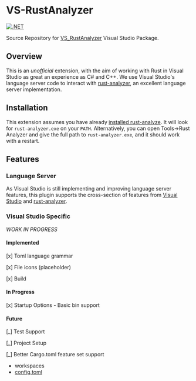 # VS-RustAnalyzer

[![.NET](https://github.com/cchharris/VS-RustAnalyzer/actions/workflows/dotnet.yml/badge.svg)](https://github.com/cchharris/VS-RustAnalyzer/actions/workflows/dotnet.yml)

Source Repository for [VS_RustAnalyzer](https://marketplace.visualstudio.com/items?itemName=cchharris.vsrustanalyzer) Visual Studio Package.

## Overview

This is an *unofficial* extension, with the aim of working with Rust in Visual Studio as great an experience as C# and C++.  We use Visual Studio's language server code to interact with [rust-analyzer](https://rust-analyzer.github.io/), an excellent language server implementation.

## Installation

This extension assumes you have already [installed rust-analyze](https://rust-analyzer.github.io/manual.html#rust-analyzer-language-server-binary).  It will look for `rust-analyzer.exe` on your `PATH`.  Alternatively, you can open Tools->Rust Analyzer and give the full path to `rust-analyzer.exe`, and it should work with a restart.

## Features
### Language Server
As Visual Studio is still implementing and improving language server features, this plugin supports the cross-section of features from [Visual Studio](https://docs.microsoft.com/en-us/visualstudio/extensibility/adding-an-lsp-extension?view=vs-2022) and [rust-analyzer](https://github.com/rust-lang/rust-analyzer).

### Visual Studio Specific
_WORK IN PROGRESS_

#### Implemented

[x] Toml language grammar

[x] File icons (placeholder)

[x] Build

#### In Progress

[x] Startup Options - Basic bin support

#### Future

[_] Test Support

[_] Project Setup

[_] Better Cargo.toml feature set support
 * workspaces
 * [config.toml](https://doc.rust-lang.org/cargo/reference/config.html)

